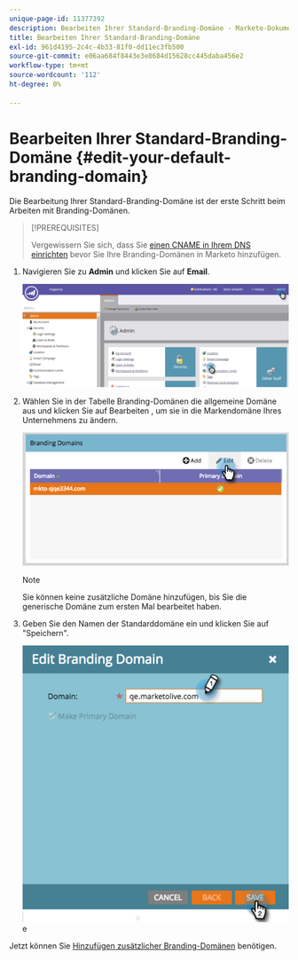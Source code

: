 ```yaml
---
unique-page-id: 11377392
description: Bearbeiten Ihrer Standard-Branding-Domäne - Marketo-Dokumente - Produktdokumentation
title: Bearbeiten Ihrer Standard-Branding-Domäne
exl-id: 961d4195-2c4c-4b33-81f0-dd11ec3fb500
source-git-commit: e06aa684f8443e3e8684d15628cc445daba456e2
workflow-type: tm+mt
source-wordcount: '112'
ht-degree: 0%

---
```


# Bearbeiten Ihrer Standard-Branding-Domäne {#edit-your-default-branding-domain}

Die Bearbeitung Ihrer Standard-Branding-Domäne ist der erste Schritt beim Arbeiten mit Branding-Domänen.

>[!PREREQUISITES]
>
>Vergewissern Sie sich, dass Sie [einen CNAME in Ihrem DNS einrichten](/help/marketo/getting-started/setup/configure-protocols-for-marketo.md) bevor Sie Ihre Branding-Domänen in Marketo hinzufügen.

1. Navigieren Sie zu **Admin** und klicken Sie auf **Email**.

   ![](assets/image2016-6-29-16-3a42-3a20.png)

1. Wählen Sie in der Tabelle Branding-Domänen die allgemeine Domäne aus und klicken Sie auf Bearbeiten , um sie in die Markendomäne Ihres Unternehmens zu ändern.

   ![](assets/edit-branding-domain.png)

   >[!NOTE]
   >
   >Sie können keine zusätzliche Domäne hinzufügen, bis Sie die generische Domäne zum ersten Mal bearbeitet haben.

1. Geben Sie den Namen der Standarddomäne ein und klicken Sie auf &quot;Speichern&quot;.

   ![](assets/edit-branding-domain-hands.png)e

Jetzt können Sie [Hinzufügen zusätzlicher Branding-Domänen](/help/marketo/product-docs/administration/email-setup/add-multiple-branding-domains/add-an-additional-branding-domain.md) benötigen.
